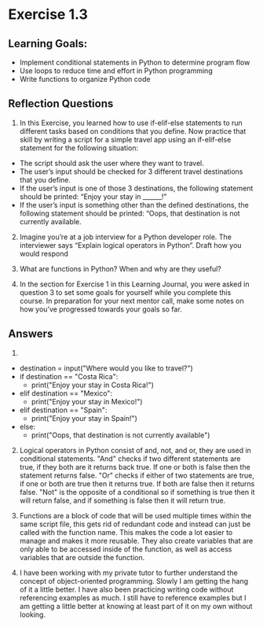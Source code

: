 # Exercise 1.3

## Learning Goals:

- Implement conditional statements in Python to determine program flow
- Use loops to reduce time and effort in Python programming
- Write functions to organize Python code

## Reflection Questions
1. In this Exercise, you learned how to use if-elif-else statements to run different tasks based on conditions that you define. Now practice that skill by writing a script for a simple travel app using an if-elif-else statement for the following situation:
- The script should ask the user where they want to travel.
- The user’s input should be checked for 3 different travel destinations that you define.
- If the user’s input is one of those 3 destinations, the following statement should be printed: “Enjoy your stay in ______!”
- If the user’s input is something other than the defined destinations, the following statement should be printed: “Oops, that destination is not currently available.

2. Imagine you’re at a job interview for a Python developer role. The interviewer says “Explain logical operators in Python”. Draft how you would respond

3. What are functions in Python? When and why are they useful?

4. In the section for Exercise 1 in this Learning Journal, you were asked in question 3 to set some goals for yourself while you complete this course. In preparation for your next mentor call, make some notes on how you’ve progressed towards your goals so far.

## Answers

1.
- destination = input("Where would you like to travel?")
- if destination == "Costa Rica":
    - print("Enjoy your stay in Costa Rica!")
- elif destination == "Mexico":
    - print("Enjoy your stay in Mexico!")
- elif destination == "Spain":
    - print("Enjoy your stay in Spain!")  
- else:
    - print("Oops, that destination is not currently available")

2. Logical operators in Python consist of and, not, and or, they are used in conditional statements.
   "And" checks if two different statements are true, if they both are it returns back true. If one or both is false then the statement returns false.
   "Or" checks if either of two statements are true, if one or both are true then it returns true. If both are false then it returns false.
   "Not" is the opposite of a conditional so if something is true then it will return false, and if something is false then it will return true.

3. Functions are a block of code that will be used multiple times within the same script file, this gets rid of redundant code and instead can just be called with the function name. This makes the code a lot easier to manage and makes it more reusable. They also create variables that are only able to be accessed inside of the function, as well as access variables that are outside the function.

4. I have been working with my private tutor to further understand the concept of object-oriented programming. Slowly I am getting the hang of it a little better. I have also been practicing writing code without referencing examples as much. I still have to reference examples but I am getting a little better at knowing at least part of it on my own without looking.
